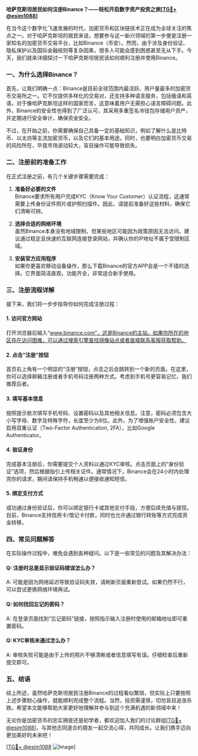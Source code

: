 **哈萨克斯坦居民如何注册Binance？——轻松开启数字资产投资之旅[[TG💪+ @esim1088](https://t.me/s/esim1088)]**

在当今这个数字化飞速发展的时代，加密货币和区块链技术正在成为全球关注的焦点之一。对于哈萨克斯坦的居民来说，想要参与这一新兴领域的第一步便是注册一家知名的加密货币交易平台，比如Binance（币安）。然而，由于涉及身份验证、隐私保护以及国际金融规则等复杂因素，很多人可能会感到困惑甚至无从下手。今天，我们就来详细探讨一下哈萨克斯坦居民该如何顺利注册并使用Binance。

### **一、为什么选择Binance？**
首先，让我们明确一点：Binance是目前全球范围内最活跃、用户量最多的加密货币交易所之一。它不仅提供多样化的交易对，还支持多种语言服务，包括俄语和英语。对于像哈萨克斯坦这样的国家而言，这意味着用户无需担心语言障碍问题。此外，Binance的安全性也得到了广泛认可，其采用多重签名冷钱包存储用户资产，并定期进行安全审计，确保资金安全。

不过，在开始之前，你需要确保自己具备一定的基础知识，例如了解什么是比特币、以太坊等主流加密货币，以及它们的基本用途。同时，也要明白加密货币交易的风险所在，毕竟市场波动较大，盲目操作可能导致损失。

### **二、注册前的准备工作**
在正式注册之前，有几个关键步骤需要完成：
1. **准备好必要的文件**  
   Binance要求所有用户完成KYC（Know Your Customer）认证流程，这通常需要上传身份证件照片或护照扫描件。因此，请提前准备好这些材料，确保它们清晰可辨。
   
2. **选择合适的网络环境**  
   虽然Binance本身没有地域限制，但某些地区可能因为政策原因无法访问。建议通过稳定且快速的互联网连接登录网站，并确认你的IP地址不属于受限制区域。

3. **安装官方应用程序**  
   如果你更喜欢移动设备操作，那么下载Binance的官方APP会是一个不错的选择。它界面简洁直观，功能齐全，非常适合新手使用。

### **三、注册流程详解**
接下来，我们将一步步指导你如何完成注册过程：

#### **1. 访问官方网站**
打开浏览器后输入“www.binance.com”，这是Binance的主站。如果你所在的地区存在访问困难，可以通过搜索引擎查找镜像站点或者直接联系客服获取帮助。

#### **2. 点击“注册”按钮**
首页右上角有一个明显的“注册”按钮，点击之后会跳转到一个新的页面。在这里，你可以选择邮箱注册或者手机号码注册两种方式。考虑到手机号更容易记忆，我们推荐后者。

#### **3. 填写基本信息**
按照提示依次填写手机号码、设置密码以及其他相关信息。注意，密码必须包含大小写字母、数字及特殊字符，长度至少为8位。此外，为了增强账户安全性，建议启用双重认证（Two-Factor Authentication, 2FA），比如Google Authenticator。

#### **4. 验证身份**
完成基本注册后，你需要提交个人资料以通过KYC审核。点击页面上的“身份验证”选项，然后根据指引上传相关证件。通常情况下，Binance会在24小时内处理完你的请求，期间请保持手机畅通以便接收通知短信。

#### **5. 绑定支付方式**
成功通过身份验证后，你可以绑定银行卡或其他支付手段，方便后续充值与提现。目前，Binance支持信用卡/借记卡付款，同时也允许通过银行转账等方式完成资金转移。

### **四、常见问题解答**
在实际操作过程中，难免会遇到各种疑问。以下是一些常见的问题及其解决办法：

#### **Q: 注册时总是显示验证码错误怎么办？**
A: 可能是因为网络延迟导致验证码失效，请刷新页面重新尝试。如果仍然不行，可以尝试更换网络环境再试。

#### **Q: 如何找回忘记的密码？**
A: 在登录页面找到“忘记密码”链接，按照指示输入注册时使用的邮箱地址即可重置密码。

#### **Q: KYC审核未通过怎么办？**
A: 审核失败可能是由于上传的照片不够清晰或者信息填写有误。仔细检查后重新提交即可。

### **五、结语**
综上所述，虽然哈萨克斯坦居民注册Binance的过程看似繁琐，但实际上只要按照上述步骤耐心操作，就能顺利完成整个流程。当然，投资需谨慎，切勿盲目追涨杀跌。希望本文能够帮助大家更好地理解并参与到这个充满机遇的新领域中来！

无论你是加密货币的忠实拥趸还是初学者，都欢迎加入我们的讨论群组[[TG💪+ @esim1088](https://t.me/s/esim1088)]，与其他志同道合的朋友一起交流心得，共同成长。让我们携手迈向更加美好的未来吧！

[[TG💪+ @esim1088](https://t.me/s/esim1088) ![Image](https://i.postimg.cc/4NQfJmqS/Snipaste-2025-05-13-00-14-12.png)]